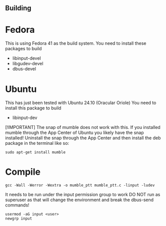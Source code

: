 Building
--------

Fedora
======

This is using Fedora 41 as the build system.
You need to install these packages to build

- libinput-devel
- libgudev-devel
- dbus-devel


Ubuntu
======

This has just been tested with Ubuntu 24.10 (Oracular Oriole)
You need to install this package to build

- libinput-dev

[!IMPORTANT]
The snap of mumble does not work with this. If you installed mumble through the
App Center of Ubuntu you likely have the snap installed! Uninstall the snap through
the App Center and then install the deb package in the terminal like so:

`sudo apt-get install mumble`

Compile
=======

`gcc -Wall -Werror -Wextra -o mumble_ptt mumble_ptt.c -linput -ludev`

It needs to be run under the input permission group to work
DO NOT run as superuser as that will change the environment and break the dbus-send commands!

```
usermod -aG input <user>
newgrp input
```
